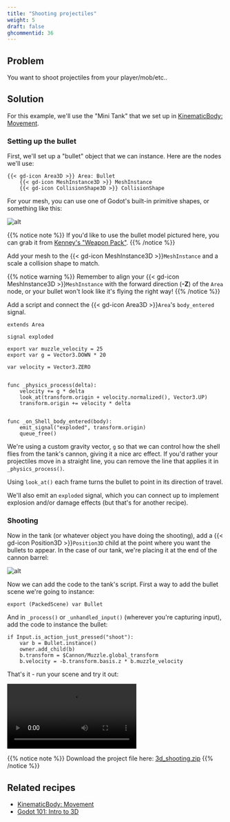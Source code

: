 ```yaml
---
title: "Shooting projectiles"
weight: 5
draft: false
ghcommentid: 36
---
```


## Problem

You want to shoot projectiles from your player/mob/etc..

## Solution

For this example, we'll use the "Mini Tank" that we set up in [KinematicBody: Movement](/3.x/3d/kinematic_body/).

### Setting up the bullet

First, we'll set up a "bullet" object that we can instance. Here are the nodes we'll use:

```
{{< gd-icon Area3D >}} Area: Bullet
    {{< gd-icon MeshInstance3D >}} MeshInstance
    {{< gd-icon CollisionShape3D >}} CollisionShape
```

For your mesh, you can use one of Godot's built-in primitive shapes, or something like this:

![alt](/3.x/img/3d_shoot_01.png)

{{% notice note %}}
If you'd like to use the bullet model pictured here, you can grab it from [Kenney's "Weapon Pack"](https://kenney.nl/assets/weapon-pack).
{{% /notice %}}

Add your mesh to the {{< gd-icon MeshInstance3D >}}`MeshInstance` and a scale a collision shape to match.

{{% notice warning %}}
Remember to align your {{< gd-icon MeshInstance3D >}}`MeshInstance` with the forward direction (**-Z**) of the `Area` node, or your bullet won't look like it's flying the right way!
{{% /notice %}}

Add a script and connect the {{< gd-icon Area3D >}}`Area`'s `body_entered` signal.

```gdscript
extends Area

signal exploded

export var muzzle_velocity = 25
export var g = Vector3.DOWN * 20

var velocity = Vector3.ZERO


func _physics_process(delta):
    velocity += g * delta
    look_at(transform.origin + velocity.normalized(), Vector3.UP)
    transform.origin += velocity * delta


func _on_Shell_body_entered(body):
    emit_signal("exploded", transform.origin)
    queue_free()
```

We're using a custom gravity vector, `g` so that we can control how the shell flies from the tank's cannon, giving it a nice arc effect. If you'd rather your projectiles move in a straight line, you can remove the line that applies it in `_physics_process()`.

Using `look_at()` each frame turns the bullet to point in its direction of travel.

We'll also emit an `exploded` signal, which you can connect up to implement explosion and/or damage effects (but that's for another recipe).

### Shooting

Now in the tank (or whatever object you have doing the shooting), add a {{< gd-icon Position3D >}}`Position3D` child at the point where you want the bullets to appear. In the case of our tank, we're placing it at the end of the cannon barrel:

![alt](/3.x/img/3d_shoot_02.png)

Now we can add the code to the tank's script. First a way to add the bullet scene we're going to instance:

```gdscript
export (PackedScene) var Bullet
```

And in `_process()` or `_unhandled_input()` (wherever you're capturing input), add the code to instance the bullet:

```gdscript
if Input.is_action_just_pressed("shoot"):
    var b = Bullet.instance()
    owner.add_child(b)
    b.transform = $Cannon/Muzzle.global_transform
    b.velocity = -b.transform.basis.z * b.muzzle_velocity
```

That's it - run your scene and try it out:

<video controls src="/3.x/img/3d_shoot_03.webm"></video>

{{% notice note %}}
Download the project file here: [3d_shooting.zip](/3.x/files/3d_shooting.zip)
{{% /notice %}}

## Related recipes

- [KinematicBody: Movement](/3.x/3d/kinematic_body/)
- [Godot 101: Intro to 3D](/3.x/g101/3d/)

<!-- #### Like video?

{{< youtube 7axJJYont6Y >}} -->